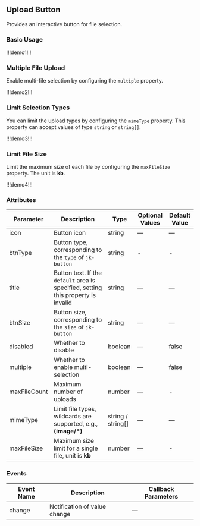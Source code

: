 ## Upload Button

Provides an interactive button for file selection.

### Basic Usage

!!!demo1!!!

### Multiple File Upload

Enable multi-file selection by configuring the `multiple` property.

!!!demo2!!!

### Limit Selection Types

You can limit the upload types by configuring the `mimeType` property. This property can accept values of type `string` or `string[]`.

!!!demo3!!!

### Limit File Size

Limit the maximum size of each file by configuring the `maxFileSize` property. The unit is **kb**.

!!!demo4!!!

### Attributes

| Parameter    | Description                                                                       | Type              | Optional Values | Default Value |
| ------------ | --------------------------------------------------------------------------------- | ----------------- | --------------- | ------------- |
| icon         | Button icon                                                                       | string            | —               | —             |
| btnType      | Button type, corresponding to the `type` of `jk-button`                           | string            | -               | -             |
| title        | Button text. If the `default` area is specified, setting this property is invalid | string            | —               | —             |
| btnSize      | Button size, corresponding to the `size` of `jk-button`                           | string            | —               | —             |
| disabled     | Whether to disable                                                                | boolean           | —               | false         |
| multiple     | Whether to enable multi-selection                                                 | boolean           | —               | false         |
| maxFileCount | Maximum number of uploads                                                         | number            | —               | -             |
| mimeType     | Limit file types, wildcards are supported, e.g., **(image/\*)**                   | string / string[] | —               | —             |
| maxFileSize  | Maximum size limit for a single file, unit is **kb**                              | number            | —               | -             |

### Events

| Event Name | Description                  | Callback Parameters |
| ---------- | ---------------------------- | ------------------- |
| change     | Notification of value change | —                   |
